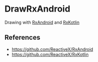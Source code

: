 # DrawRxAndroid

Drawing with [RxAndroid](https://github.com/ReactiveX/RxAndroid) and [RxKotlin](https://github.com/ReactiveX/RxKotlin)

## References

* https://github.com/ReactiveX/RxAndroid
* https://github.com/ReactiveX/RxKotlin
